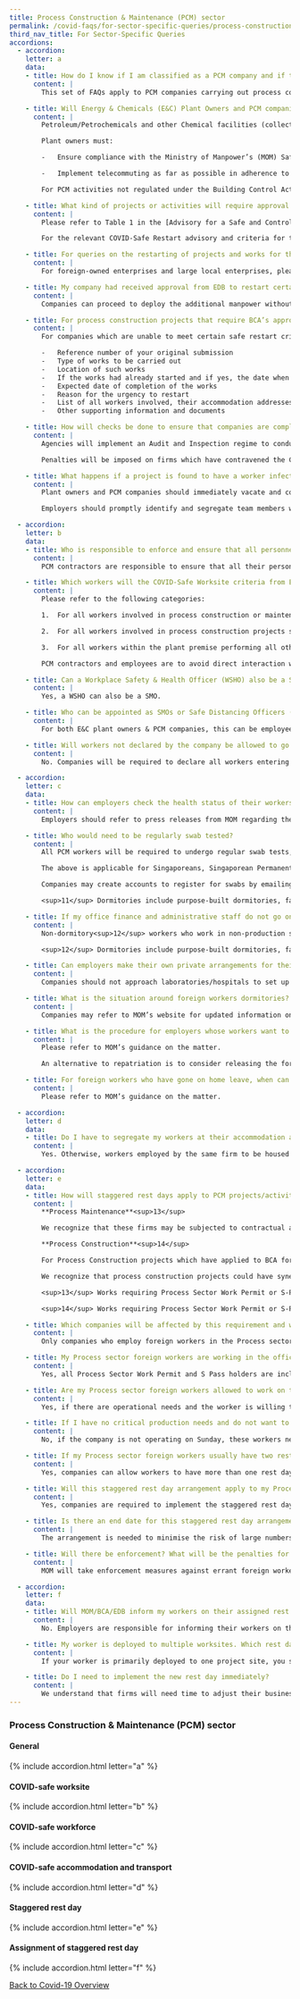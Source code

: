 ```yaml
---
title: Process Construction & Maintenance (PCM) sector
permalink: /covid-faqs/for-sector-specific-queries/process-construction-Maintenance
third_nav_title: For Sector-Specific Queries
accordions:
  - accordion:
    letter: a
    data:
    - title: How do I know if I am classified as a PCM company and if the following FAQs apply to me?
      content: |
        This set of FAQs apply to PCM companies carrying out process construction and process turnaround maintenance works, as well as the relevant plant owners. PCM companies are defined as those which are corporate members of the Association of the Process Industry (ASPRI) and endorsed by ASPRI as a PCM contractor, allowed to employ Process account Work Permit and S-Pass Holders.

    - title: Will Energy & Chemicals (E&C) Plant Owners and PCM companies be allowed to resume their operations after 2 June 2020?
      content: |
        Petroleum/Petrochemicals and other Chemical facilities (collectively known as E&C facilities) are part of the Manufacturing & Production facilities that are allowed to re-open after 2 June 2020 without any manpower quota.

        Plant owners must:

        -	Ensure compliance with the Ministry of Manpower’s (MOM) Safe Management Measures (SMM) and checklist.

        -	Implement telecommuting as far as possible in adherence to MOM’s SMM.

        For PCM activities not regulated under the Building Control Act, E&C plant owners and their PCM contractors must ensure compliance to the COVID-Safe Restart Criteria for E&C plant owners and PCM companies published on MTI’s GoBusiness portal [here](/safemanagement/sector/).

    - title: What kind of projects or activities will require approval from the relevant authorities before they can start/resume from 2 June 2020 onwards? Is there any difference in the resumption of work after Circuit Breaker between the PCM and Construction Sector?
      content: |
        Please refer to Table 1 in the [Advisory for a Safe and Controlled Restart of the PCM sector](/safemanagement/general/) for details on the guidelines that would apply to different types of works and companies.

        For the relevant COVID-Safe Restart advisory and criteria for the Construction sector, please refer to the BCA advisory dated [10 August 2020](https://www1.bca.gov.sg/docs/default-source/bca-restart/circular-on-permission-to-resume-work-and-safe-accomm-relaxation.pdf){:target="_blank"} here and the BCA’s COVID-19 website [here](https://www1.bca.gov.sg/COVID-19){:target="_blank"}.

    - title: For queries on the restarting of projects and works for the PCM sector, is there a point-of-contact in EDB or ESG that I can consult on the queries?
      content: |
        For foreign-owned enterprises and large local enterprises, please contact EDB [here](http://www.edb.gov.sg/en/contact/contact-us.html){:target="_blank"} if you have any queries or require clarifications. All other local enterprises can contact Enterprise Singapore [here](/contact-us/) if you have any queries or require clarifications.

    - title: My company had received approval from EDB to restart certain construction or turnaround maintenance projects with some workers. Do I need to inform EDB of additional manpower that I plan to deploy?
      content: |
        Companies can proceed to deploy the additional manpower without EDB’s approval, subject to the MTI-approved manning levels of their PCM contractors. Companies should maintain updated records of the worker cohorting arrangements (worker details, worksite team/zone, transport and accommodation arrangements) for prompt submission to the relevant authorities if needed, especially in the event of a Covid incident.  

    - title: For process construction projects that require BCA’s approval for resumption of works but are unable to meet certain BCA safe restart criteria, where can I lodge an appeal?
      content: |
        For companies which are unable to meet certain safe restart criteria from BCA and have legitimate justifications as to why these restart criteria would not be feasible for the process construction project, you can write in to <<bca_appeals@bca.gov.sg>{:target="_blank"}>{:target="_blank"} to appeal with the following information:

        -	Reference number of your original submission
        -	Type of works to be carried out
        -	Location of such works
        -	If the works had already started and if yes, the date when works started
        -	Expected date of completion of the works
        -	Reason for the urgency to restart
        -	List of all workers involved, their accommodation addresses and their compliance with BCA’s COVID-Safe Restart Criteria
        -	Other supporting information and documents

    - title: How will checks be done to ensure that companies are complying with COVID-Safe Restart criteria?
      content: |
        Agencies will implement an Audit and Inspection regime to conduct checks and to ensure compliance on site based on relevant safe management measures.

        Penalties will be imposed on firms which have contravened the COVID-Safe Restart criteria or MOM’s Safe Management Measures, whichever relevant. In addition, these firms will be required to resubmit their rectification plans, where applicable, and implement these measures as part of the follow ups to the enforcement actions taken.

    - title: What happens if a project is found to have a worker infected with COVID-19 after works have been resumed?
      content: |
        Plant owners and PCM companies should immediately vacate and cordon-off the immediate section of the workplace premises where the confirmed case worked. There is no need to vacate the building or the whole floor if there is no sustained and close contact with the confirmed case. Subsequently, carry out a thorough cleaning and disinfect all relevant on-site areas and assets exposed to confirmed cases, in accordance with the National Environment Agency’s (NEA’s) guidelines. Please refer to the COVID-Safe Restart criteria for E&C plant owners and PCM companies for further guidance on the handling of suspected and/or confirmed cases.

        Employers should promptly identify and segregate team members who were in sustained and close contact with the confirmed case to support MOH’s contact tracing efforts. Close contacts will be isolated and tested, and works on site may be suspended.

  - accordion:
    letter: b
    data:
    - title: Who is responsible to enforce and ensure that all personnel from PCM companies comply with COVID-Safe Worksite requirements?
      content: |
        PCM contractors are responsible to ensure that all their personnel (e.g. employees, contractors, etc.) adhere to COVID-Safe Worksite requirements for PCM companies, as well as any requirements determined by plant owners for the worksite.

    - title: Which workers will the COVID-Safe Worksite criteria from EDB apply to?
      content: |
        Please refer to the following categories:

        1.	For all workers involved in process construction or maintenance activities that are not regulated under the Building Control Act, the PCM sector COVID-Safe Worksite criteria from EDB would apply.

        2.	For all workers involved in process construction projects subject to BCA’s approval, the relevant requirements under BCA’s COVID-Safe Worksite Guidelines would apply.

        3.	For all workers within the plant premise performing all other work, they would have to comply with the SMM laid out by the plant owners.

        PCM contractors and employees are to avoid direct interaction with the E&C plant owner/customer’s employees except for safety and quality checks.

    - title: Can a Workplace Safety & Health Officer (WSHO) also be a Safe Management Officer (SMO)?
      content: |
        Yes, a WSHO can also be a SMO.

    - title: Who can be appointed as SMOs or Safe Distancing Officers (SDO)?
      content: |
        For both E&C plant owners & PCM companies, this can be employees that have been appointed to assume the roles of SMOs & SDOs. PCM companies will have to employ both SMOs and SDOs, while plant owners will have to minimally employ SMOs. SMOs & SDOs from plant owners and PCM companies should also work together to implement and coordinate the SMM system at the worksite.

    - title: Will workers not declared by the company be allowed to go onto the worksite?
      content: |
        No. Companies will be required to declare all workers entering the worksite and ensure that those who are unwell or have not completed the required swab tests do not enter the worksite for the project.

  - accordion:
    letter: c
    data:
    - title: How can employers check the health status of their workers?
      content: |
        Employers should refer to press releases from MOM regarding the status of dormitories, and also communicate with their workers to verify their health status.

    - title: Who would need to be regularly swab tested?
      content: |
        All PCM workers will be required to undergo regular swab tests, with the exception of non-dormitory<sup>11</sup> workers who work in non-production sites or work from home.

        The above is applicable for Singaporeans, Singaporean Permanent Residents, Work Permit Holders, S Pass Holders and Employment Pass Holders.

        Companies may create accounts to register for swabs by emailing <<swab@edb.gov.sg>{:target="_blank"}>{:target="_blank"} and schedule for workers to be swabbed via <https://swab.hpb.gov.sg/ext/login.aspx>{:target="_blank"}. If any workers who are working are found to have missed regular testing, the workers’ AccessCode will turn Red after a grace period and the worker should not return to work. MOM will also follow-up to revoke the workpass and blacklist the company should there be no valid reason for the worker missing the swab. EDB also reserves the right to withdraw any approval given for resumption of works.

        <sup>11</sup> Dormitories include purpose-built dormitories, factory-converted dormitories, construction temporary quarters, temporary occupation license quarters, temporary living quarters and government decant sites.

    - title: If my office finance and administrative staff do not go on-site or come into contact with on-site workers, do they have to be regularly swab tested?
      content: |
        Non-dormitory<sup>12</sup> workers who work in non-production sites or work from home do not need to be regularly swab tested.

        <sup>12</sup> Dormitories include purpose-built dormitories, factory-converted dormitories, construction temporary quarters, temporary occupation license quarters, temporary living quarters and government decant sites.

    - title: Can employers make their own private arrangements for their employees to be tested?
      content: |
        Companies should not approach laboratories/hospitals to set up a private arrangement for these tests. Companies may create accounts to register for swabs by emailing <<swab@edb.gov.sg>{:target="_blank"}>{:target="_blank"} and schedule for workers to be swabbed via <https://swab.hpb.gov.sg/ext/login.aspx>{:target="_blank"}.

    - title: What is the situation around foreign workers dormitories? When can my workers leave the dormitory for work?
      content: |
        Companies may refer to MOM’s website for updated information on dormitory clearance [here](https://www.mom.gov.sg/covid-19/cleared-dormitories){:target="_blank"} and MOM’s advisory to employers on safe living in foreign worker dormitories [here](https://www.mom.gov.sg/covid-19/advisory-to-employers-on-safe-living-for-foreign-worker-dormitories){:target="_blank"}.

    - title: What is the procedure for employers whose workers want to return to their native countries? Who can they approach, is it the task force at the dormitory? When are these foreign workers allowed to leave?
      content: |
        Please refer to MOM’s guidance on the matter.

        An alternative to repatriation is to consider releasing the foreign worker to other companies that are short in manpower. If it is assessed that the foreign workers are not needed, an alternative is that employers may give consent for them to be transferred to other employers facing manpower shortages. Employers can approach Singapore Business Federation (SBF) at <<manpowerconnect@sbf.org.sg>{:target="_blank"}>{:target="_blank"} or visit SBF’s website [here](https://www.sbf.org.sg/media-centre/manpowerconnect){:target="_blank"}.

    - title: For foreign workers who have gone on home leave, when can they return?
      content: |
        Please refer to MOM’s guidance on the matter.

  - accordion:
    letter: d
    data:
    - title: Do I have to segregate my workers at their accommodation according to their projects and teams?
      content: |
        Yes. Otherwise, workers employed by the same firm to be housed in the same room. Limited to a maximum of 2 employers housed within each room. Please refer to the latest guidance on the matter [here](https://go.gov.sg/bca-circular-cohorting-exercise){:target="_blank"}.

  - accordion:
    letter: e
    data:
    - title: How will staggered rest days apply to PCM projects/activities that involve Work Permit and S Pass holders hired under the Process account?
      content: |
        **Process Maintenance**<sup>13</sup>  

        We recognize that these firms may be subjected to contractual agreements on days when their services need to be provided. To cater for their varying manpower deployment requirements, we will allow firms to choose the appropriate rest days for their workers between Monday to Saturday, as the day when the worker is allowed to exit the dorm. Workers can continue to rest from work on Sunday but must stay within the dorm.

        **Process Construction**<sup>14</sup>    

        For Process Construction projects which have applied to BCA for approval to restart, BCA will assign a rest day for the Construction account Work Permit and S-pass holders involved in the project. For projects that do not apply to BCA for restart, employers of Construction account Work Permit or S-Pass Holders can choose a rest day for each of their workers.

        We recognize that process construction projects could have synergies with process maintenance works (e.g. shared equipment/workers, interdependent job sequencing). To cater for these synergies, we will allow Process firms to choose the appropriate rest days for their Process account Work Permit and S-Pass holders between Monday to Saturday, as the day when the worker is allowed to exit the dorm. Workers can continue to rest from work on Sunday but must stay within the dorm. Employers should work with the project/plant owner to select the appropriate rest day for their workers from Monday to Saturday.

        <sup>13</sup> Works requiring Process Sector Work Permit or S-Pass Holders in connection with the maintenance of plant equipment in the Petroleum/Petrochemicals and other Chemicals manufacturing sector.

        <sup>14</sup> Works requiring Process Sector Work Permit or S-Pass Holders in connection with the construction of plant equipment in the Petroleum/Petrochemicals and other Chemicals manufacturing sector.

    - title: Which companies will be affected by this requirement and will this be imposed on all employees within the company?
      content: |
        Only companies who employ foreign workers in the Process sector will be affected. Staggered rest days will apply to all Work Permit and S Pass holders hired under the Process account. Companies can check the category of their foreign workers via Ministry of Manpower’s (MOM’s) Work Permit Online platform [here]<https://www.mom.gov.sg/eservices/services/wp-online-for-businesses-and-employment-agencies>{:target="_blank"}. Companies are required to adopt and implement the staggered rest day arrangement for these employees.

    - title: My Process sector foreign workers are working in the office and not on the production site, are they required to follow the staggered rest day arrangement?
      content: |  
        Yes, all Process Sector Work Permit and S Pass holders are included regardless of their assigned worksite and role. This will help to reduce crowding when they are out on personal activities on their rest days.

    - title: Are my Process sector foreign workers allowed to work on their allocated rest day?
      content: |        
        Yes, if there are operational needs and the worker is willing to work on their rest day. However, employers are to comply with the Employment Act and compensate the worker with overtime pay, and abide by the overtime hours limit accordingly.

    - title: If I have no critical production needs and do not want to operate on Sunday, do my Process sector workers still need to report to work as it is not their assigned rest day?
      content: |      
        No, if the company is not operating on Sunday, these workers need not report to the worksite but they will not be able to leave their dormitory for leisure or personal errands that day. The workers can leave the dormitories for leisure or personal reasons only on their assigned rest day each week.

    - title: If my Process sector foreign workers usually have two rest days per week, can they be given two rest days?
      content: |    
        Yes, companies can allow workers to have more than one rest day. Nonetheless, companies need to update only one of the rest days in the Safe@Work system. This will be the day where the workers will be able to leave their dormitory for leisure and personal reasons. On other rest days, the worker need not work, but will need to rest in their dormitory during this stage of the pandemic.

    - title: Will this staggered rest day arrangement apply to my Process sector workers who are not living in dormitories?
      content: |    
        Yes, companies are required to implement the staggered rest day arrangement for their Process sector workers regardless of their place of residence. Staggered rest day is needed to prevent the risk of large numbers of people congregating on their rest days, which will heighten the risk of COVID-19 transmission. This arrangement will reduce the pool of people interacting with others outside of work on any given day, and mitigate the public health risk to themselves, and others. However, workers not living in dormitories will not be required to apply for Exit Pass to leave their residence.

    - title: Is there an end date for this staggered rest day arrangement?
      content: |    
        The arrangement is needed to minimise the risk of large numbers of people congregating, and thereby reduce the risk of COVID-19 transmission. Staggered rest days will be reviewed when the COVID-19 pandemic has abated.

    - title: Will there be enforcement? What will be the penalties for companies and workers who do not comply with the staggered rest day arrangement?
      content: |   
        MOM will take enforcement measures against errant foreign workers including the suspension of dorm exits for leisure purposes, and in extreme cases, the revocation of work passes.

  - accordion:
    letter: f
    data:
    - title: Will MOM/BCA/EDB inform my workers on their assigned rest day?
      content: |
        No. Employers are responsible for informing their workers on their assigned rest days and if there are any subsequent changes.

    - title: My worker is deployed to multiple worksites. Which rest day should I follow?
      content: |
        If your worker is primarily deployed to one project site, you should follow the rest day of the project site. If your worker serves multiple project sites or is not deployed to a site, you may select a rest day between Monday to Saturday that best fits his work schedule. Please log on to MOM’s Safe@Work system to select a suitable rest day for your worker.

    - title: Do I need to implement the new rest day immediately?
      content: |
        We understand that firms will need time to adjust their business practices and manpower deployment to implement their new rest day. Hence, you will be given one-month grace period from 12 August 2020 to implement your new rest day.
---
```


### Process Construction & Maintenance (PCM) sector

#### General
{% include accordion.html letter="a" %}

#### COVID-safe worksite
{% include accordion.html letter="b" %}

#### COVID-safe workforce
{% include accordion.html letter="c" %}

#### COVID-safe accommodation and transport
{% include accordion.html letter="d" %}

#### Staggered rest day
{% include accordion.html letter="e" %}

#### Assignment of staggered rest day
{% include accordion.html letter="f" %}

[Back to Covid-19 Overview](/covid/)
